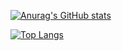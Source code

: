 [![Anurag's GitHub stats](https://github-readme-stats-replica531.vercel.app/api?username=replica531&count_private=true&include_all_commits=true&show_icons=true&theme=tokyonight)](https://github.com/anuraghazra/github-readme-stats)

[![Top Langs](https://github-readme-stats-replica531.vercel.app/api/top-langs/?username=replica531&layout=compact)](https://github.com/anuraghazra/github-readme-stats)
